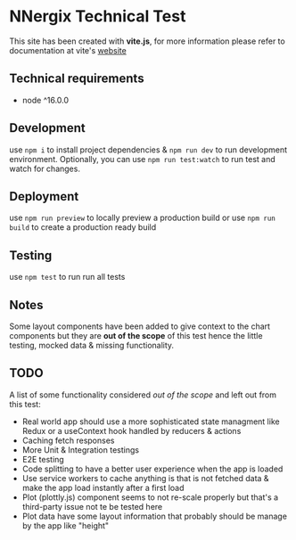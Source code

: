# NNergix Technical Test

This site has been created with **vite.js**, for more information please refer to documentation at vite's [website](https://vitejs.dev/)

## Technical requirements

-   node ^16.0.0

## Development

use `npm i` to install project dependencies & `npm run dev` to run development environment. Optionally, you can use `npm run test:watch` to run test and watch for changes.

## Deployment

use `npm run preview` to locally preview a production build or use `npm run build` to create a production ready build

## Testing

use `npm test` to run run all tests

## Notes

Some layout components have been added to give context to the chart components but they are **out of the scope** of this test hence the little testing, mocked data & missing functionality.

## TODO

A list of some functionality considered _out of the scope_ and left out from this test:

-   Real world app should use a more sophisticated state managment like Redux or a useContext hook handled by reducers & actions
-   Caching fetch responses
-   More Unit & Integration testings
-   E2E testing
-   Code splitting to have a better user experience when the app is loaded
-   Use service workers to cache anything is that is not fetched data & make the app load instantly after a first load
-   Plot (plottly.js) component seems to not re-scale properly but that's a third-party issue not te be tested here
-   Plot data have some layout information that probably should be manage by the app like "height"
